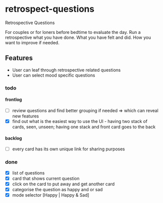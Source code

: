 # retrospect-questions
Retrospective Questions

For couples or for loners before bedtime to evaluate the day. Run a retrospective what you have done. What you have felt and did. How you want to improve if needed.

## Features
* User can leaf through retrospective related questions
* User can select mood specific questions

### todo
#### frontlog
- [ ] review questions and find better grouping if needed => which can reveal new features 
- [X] find out what is the easiest way to use the UI - having two stack of cards, seen, unseen; having one stack and front card goes to the back
#### backlog
- [ ] every card has its own unique link for sharing purposes

### done
- [X] list of questions
- [X] card that shows current question
- [X] click on the card to put away and get another card
- [X] categorise the question as happy and or sad
- [X] mode selector [Happy | Happy & Sad]